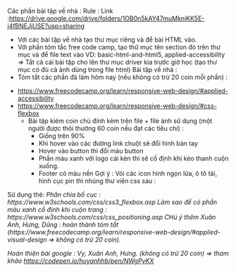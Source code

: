 Các phần bài tập về nhà :
Rule :
Link :https://drive.google.com/drive/folders/1OB0n5kAY47muMknjKK5E-j4fBNEJjUSE?usp=sharing
- Với các bài tập về nhà tạo thư mục riêng và để bài HTML vào.
- Với phần tóm tắc free code camp, tạo thử mục tên section đó trên thư mục và để file text vào VD: basic-html-and-html5, applied-accessibility
  => Tất cả cái bài tập cho lên thư mục driver kia trước giờ học (tạo thư mục có đủ cả ảnh dùng trong file html)
  Bài tập về nhà :
- Tóm tắt các phần đã làm hôm nay (nếu không có trừ 20 coin mỗi phần) :
+ https://www.freecodecamp.org/learn/responsive-web-design/#applied-accessibility
+ https://www.freecodecamp.org/learn/responsive-web-design/#css-flexbox
  - Bài tập kiém coin chú đính kèm trên file + file ảnh sử dụng (một người được thôi thưởng 60 coin nếu đạt các tiêu chí) :
      + Giống trên 90%
      + Khi hover vào các đường link chuột sẽ đổi hình bàn tay
      + Hover vào button thì đổi màu button
      + Phần màu xanh với logo cái kèn thì sẽ cố định khi kéo thanh cuộn xuống.
      + Footer có màu nền
        Gợi ý :
        Vói các icon hình ngọn lửa, ô tô tải, hình cục pin thì nhúng thư viện css sau :
<link rel="stylesheet" href="https://cdnjs.cloudflare.com/ajax/libs/font-awesome/4.7.0/css/font-awesome.min.css">
         Sử dụng thẻ:
<i class="fa fa-3x fa-truck"></i>
<i class="fa fa-3x fa-fire"></i>
<i class="fa fa-3x fa-battery-full" aria-hidden="true">
       Phân chia bố cục :
        https://www.w3schools.com/css/css3_flexbox.asp
        Làm sao để có phần màu xanh cố định khi cuộn trang :
        https://www.w3schools.com/css/css_positioning.asp
CHú ý thêm Xuân Anh, Hưng, Dũng :
hoàn thành tóm tắt (https://www.freecodecamp.org/learn/responsive-web-design/#applied-visual-design => không có trừ 20 coin).

Hoàn thiện bài google :
Vy, Xuân Anh, Hưng. (không có trừ 20 coin) => tham khảo https://codepen.io/huyanhhb/pen/NWgPyKX
